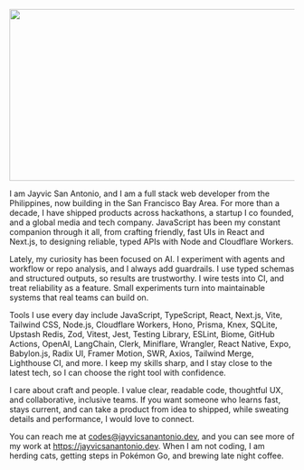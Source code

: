 <p align="center">
  <img width="540" height="304" src="https://github.com/user-attachments/assets/c3242c92-7083-47e6-be4c-2f484a3285c9">
</p>


I am Jayvic San Antonio, and I am a full stack web developer from the Philippines, now building in the San Francisco Bay Area. For more than a decade, I have shipped products across hackathons, a startup I co founded, and a global media and tech company. JavaScript has been my constant companion through it all, from crafting friendly, fast UIs in React and Next.js, to designing reliable, typed APIs with Node and Cloudflare Workers.

Lately, my curiosity has been focused on AI. I experiment with agents and workflow or repo analysis, and I always add guardrails. I use typed schemas and structured outputs, so results are trustworthy. I wire tests into CI, and treat reliability as a feature. Small experiments turn into maintainable systems that real teams can build on.

Tools I use every day include JavaScript, TypeScript, React, Next.js, Vite, Tailwind CSS, Node.js, Cloudflare Workers, Hono, Prisma, Knex, SQLite, Upstash Redis, Zod, Vitest, Jest, Testing Library, ESLint, Biome, GitHub Actions, OpenAI, LangChain, Clerk, Miniflare, Wrangler, React Native, Expo, Babylon.js, Radix UI, Framer Motion, SWR, Axios, Tailwind Merge, Lighthouse CI, and more. I keep my skills sharp, and I stay close to the latest tech, so I can choose the right tool with confidence.

I care about craft and people. I value clear, readable code, thoughtful UX, and collaborative, inclusive teams. If you want someone who learns fast, stays current, and can take a product from idea to shipped, while sweating details and performance, I would love to connect.

You can reach me at codes@jayvicsanantonio.dev, and you can see more of my work at https://jayvicsanantonio.dev. When I am not coding, I am herding cats, getting steps in Pokémon Go, and brewing late night coffee.
